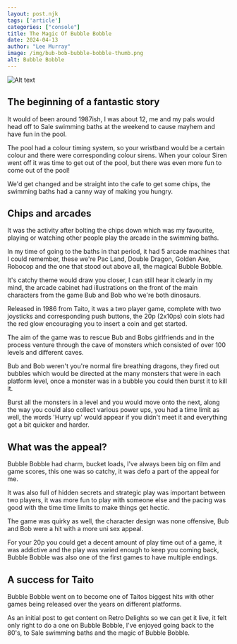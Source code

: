 ```yaml
---
layout: post.njk 
tags: ['article']
categories: ["console"]
title: The Magic Of Bubble Bobble
date: 2024-04-13
author: "Lee Murray"
image: /img/bub-bob-bubble-bobble-thumb.png
alt: Bubble Bobble
---
```


![Alt text](/img/bub-bob-bubble-bobble.png "a title")


## The beginning of a fantastic story

It would of been around 1987ish, I was about 12, me and my pals would head off to Sale swimming baths at the weekend to cause mayhem and have fun in the pool.

The pool had a colour timing system, so your wristband would be a certain colour and there were corresponding colour sirens. When your colour Siren went off it was time to get out of the pool, but there was even more fun to come out of the pool!

We'd get changed and be straight into the cafe to get some chips, the swimming baths had a canny way of making you hungry.

## Chips and arcades

It was the activity after bolting the chips down which was my favourite, playing or watching other people play the arcade in the swimming baths.

In my time of going to the baths in that period, it had 5 arcade machines that I could remember, these we're Pac Land, Double Dragon, Golden Axe, Robocop and the one that stood out above all, the magical Bubble Bobble.

It's catchy theme would draw you closer, I can still hear it clearly in my mind, the arcade cabinet had illustrations on the front of the main characters from the game Bub and Bob who we're both dinosaurs.

Released in 1986 from Taito, it was a two player game, complete with two joysticks and corresponding push buttons, the 20p (2x10ps) coin slots had the red glow encouraging you to insert a coin and get started.

The aim of the game was to rescue Bub and Bobs girlfriends and in the process venture through the cave of monsters which consisted of over 100 levels and different caves.

Bub and Bob weren't you're normal fire breathing dragons, they fired out bubbles which would be directed at the many monsters that were in each platform level, once a monster was in a bubble you could then burst it to kill it.

Burst all the monsters in a level and you would move onto the next, along the way you could also collect various power ups, you had a time limit as well, the words 'Hurry up' would appear if you didn't meet it and everything got a bit quicker and harder.


## What was the appeal?

Bubble Bobble had charm, bucket loads, I've always been big on film and game scores, this one was so catchy, it was defo a part of the appeal for me.

It was also full of hidden secrets and strategic play was important between two players, it was more fun to play with someone else and the pacing was good with the time time limits to make things get hectic.

The game was quirky as well, the character design was none offensive, Bub and Bob were a hit with a more uni sex appeal.

For your 20p you could get a decent amount of play time out of a game, it was addictive and the play was varied enough to keep you coming back, Bubble Bobble was also one of the first games to have multiple endings.

## A success for Taito

Bubble Bobble went on to become one of Taitos biggest hits with other games being released over the years on different platforms.

As an initial post to get content on Retro Delights so we can get it live, it felt only right to do a one on Bubble Bobble, I've enjoyed going back to the 80's, to Sale swimming baths and the magic of Bubble Bobble.
